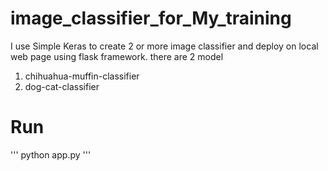 # image_classifier_for_My_training
I use Simple Keras to create 2 or more image classifier and deploy on local web page using flask framework.
there are 2 model
1. chihuahua-muffin-classifier
2. dog-cat-classifier
# Run
'''
python app.py
'''